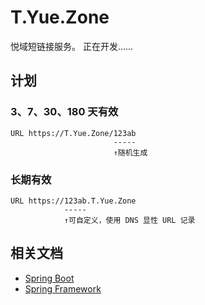 # T.Yue.Zone

悦域短链接服务。
正在开发……

## 计划

### 3、7、30、180 天有效

```text
URL https://T.Yue.Zone/123ab
                       -----
                       ↑随机生成
```

### 长期有效

```text
URL https://123ab.T.Yue.Zone
            -----
            ↑可自定义，使用 DNS 显性 URL 记录
```

## 相关文档

- [Spring Boot](https://spring.io/projects/spring-boot#learn)
- [Spring Framework](https://spring.io/projects/spring-framework#learn)

